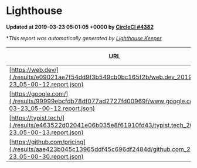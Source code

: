 
# Lighthouse

**Updated at 2019-03-23 05:01:05 +0000 by [CircleCI #4382](https://circleci.com/gh/ItinerisLtd/lighthouse-keeper-example/4382)**

**This report was automatically generated by [Lighthouse Keeper](https://github.com/itinerisltd/lighthouse-keeper)*

| URL | Performance | Accessibility | Best Practices | SEO | PWA | Updated At |
| --- | --- | --- | --- | --- | --- | --- |
| [https://web.dev/](./results/e09021ae7f54dd9f3b549cb0bc165f2b/web.dev_2019-03-23_05-00-12.report.json) | 0.97 | 0.93 | 1 | 0.96 | 1 | 2019-03-23T05:00:12.118Z |
| [https://google.com/](./results/99999ebcfdb78df077ad2727fd00969f/www.google.com_2019-03-23_05-00-12.report.json) | 0.94 | 0.71 | 0.93 | 0.82 | 0.58 | 2019-03-23T05:00:12.247Z |
| [https://typist.tech/](./results/e463522d02041e06b035e8f61910fd43/typist.tech_2019-03-23_05-00-13.report.json) | 1 |  |  |  |  | 2019-03-23T05:00:13.301Z |
| [https://github.com/pricing](./results/aae423b045c13965ddf45c696df2484d/github.com_2019-03-23_05-00-30.report.json) | 0.87 | 0.89 | 0.93 | 0.9 | 0.58 | 2019-03-23T05:00:30.588Z |
